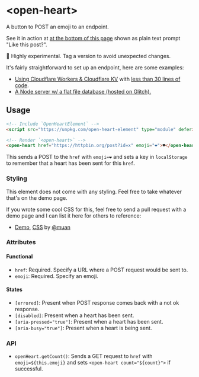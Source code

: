 # &lt;open-heart&gt;

A button to POST an emoji to an endpoint.

See it in action at [at the bottom of this page](https://muan.co/posts/presence#like-prompt) shown as plain text prompt "Like this post?".

🚧 Highly experimental. Tag a version to avoid unexpected changes.

It's fairly straightforward to set up an endpoint, here are some examples:

- [Using Cloudflare Workers & Cloudflare KV](https://developers.cloudflare.com/workers/platform/pricing/) with [less than 30 lines of code](https://gist.github.com/muan/388430d0ed03c55662e72bb98ff28f03).
- [A Node server w/ a flat file database (hosted on Glitch).](https://glitch.com/edit/#!/open-heart-server-demo)

## Usage

```html
<!-- Include `OpenHeartElement` -->
<script src="https://unpkg.com/open-heart-element" type="module" defer></script>

<!-- Render `<open-heart>` -->
<open-heart href="https://httpbin.org/post?id=x" emoji="❤️">♥</open-heart>
```

This sends a POST to the `href` with `emoji=❤️` and sets a key in `localStorage` to remember that a heart has been sent for this `href`.

### Styling

This element does not come with any styling. Feel free to take whatever that's on the demo page.

If you wrote some cool CSS for this, feel free to send a pull request with a demo page and I can list it here for others to reference:

- [Demo](https://muan.github.io/open-heart-element/), [CSS](/demo.css) by [@muan](https://github.com/muan)

### Attributes

#### Functional

- `href`: Required. Specify a URL where a POST request would be sent to.
- `emoji`: Required. Specify an emoji.

#### States
- `[errored]`: Present when POST response comes back with a not ok response.
- `[disabled]`: Present when a heart has been sent.
- `[aria-pressed="true"]`: Present when a heart has been sent.
- `[aria-busy="true"]`: Present when a heart is being sent.

### API

- `openHeart.getCount()`: Sends a GET request to `href` with `emoji=${this.emoji}` and sets `<open-heart count="${count}">` if successful.

